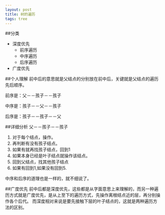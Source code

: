 ```yaml
---
layout: post
title: 树的遍历
tags: tree
---
```


##分类

* 深度优先
	* 前序遍历
	* 中序遍历
	* 后序遍历
* 广度优先

##个人理解
前中后的意思就是父结点的分别放在前中后，关键就是父结点的遍历先后顺序。

前序是：父－－孩子－－孩子

中序是：孩子－－父－－孩子

后序是：孩子－－孩子－－父

##详细分析
父－－孩子－－孩子

1. 对于每个结点，操作。
2. 再判断有没有孩子结点。
3. 如果有就再找孩子结点，回到1
4. 如果本身已经是叶子结点就操作该结点。
5. 回到父结点，找其他孩子结点
6. 如果有回到1,如果没有回到5.

中序和后序的道理也是一样的，就不细说了。

##广度优先
前中后都是深度优先，这些都是从字面意思上来理解的，而另一种遍历方式就是广度优先，是从上至下的遍历方式，先操作离根结点近的层，再分别操作各个后代。
而深度相对来说是要先接触下层的叶子结点的，这就是两种遍历方法的区别。



